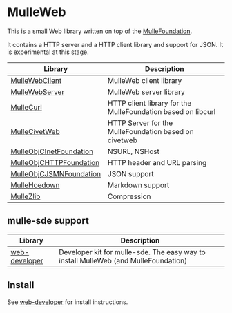 # MulleWeb

This is a small Web library written on top of the [MulleFoundation](//MulleFoundation.github.io).

It contains a HTTP server and a HTTP client library and support for JSON. It is experimental at
this stage.

Library                                                                    | Description 
---------------------------------------------------------------------------|----------------------
[MulleWebClient](//github.com/MulleWeb/MulleWebClient)                     | MulleWeb client library
[MulleWebServer](//github.com/MulleWeb/MulleWebServer)                     | MulleWeb server library
[MulleCurl](//github.com/MulleWeb/MulleCurl)                               | HTTP client library for the MulleFoundation based on libcurl 
[MulleCivetWeb](//github.com/MulleWeb/MulleCivetWeb)                       | HTTP Server for the MulleFoundation based on civetweb  
[MulleObjCInetFoundation](//github.com/MulleWeb/MulleObjCJSMNFoundation)   | NSURL, NSHost
[MulleObjCHTTPFoundation](//github.com/MulleWeb/MulleObjCHTTPFoundation)   | HTTP header and URL parsing
[MulleObjCJSMNFoundation](//github.com/MulleWeb/MulleObjCJSMNFoundation)   | JSON support 
[MulleHoedown](//github.com/MulleWeb/MulleHoedown)                         | Markdown support
[MulleZlib](//github.com/MulleWeb/MulleZlib)                               | Compression


## mulle-sde support

Library                                                | Description
-------------------------------------------------------|----------------------
[web-developer](//github.com/MulleWeb/web-developer)   | Developer kit for mulle-sde. The easy way to install MulleWeb (and MulleFoundation)

## Install

See [web-developer](//github.com/MulleWeb/web-developer) for install instructions.

